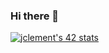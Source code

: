 ### Hi there 👋

[![jclement's 42 stats](https://badge42.vercel.app/api/v2/cl614w40m001109me387pzyjk/stats?cursusId=21&coalitionId=undefined)](https://github.com/JaeSeoKim/badge42)
